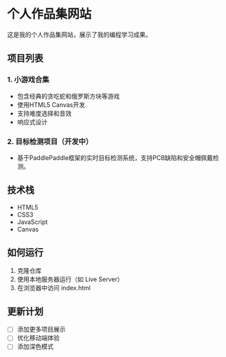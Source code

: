 # 个人作品集网站

这是我的个人作品集网站，展示了我的编程学习成果。

## 项目列表

### 1. 小游戏合集
- 包含经典的贪吃蛇和俄罗斯方块等游戏
- 使用HTML5 Canvas开发
- 支持难度选择和音效
- 响应式设计

### 2. 目标检测项目（开发中）
- 基于PaddlePaddle框架的实时目标检测系统，支持PCB缺陷和安全帽佩戴检测。

## 技术栈
- HTML5
- CSS3
- JavaScript
- Canvas

## 如何运行

1. 克隆仓库
2. 使用本地服务器运行（如 Live Server）
3. 在浏览器中访问 index.html

## 更新计划
- [ ] 添加更多项目展示
- [ ] 优化移动端体验
- [ ] 添加深色模式 